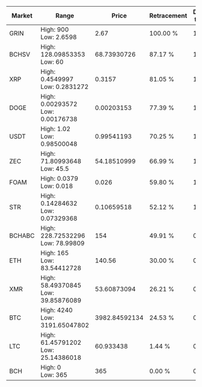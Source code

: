 | Market | Range | Price| Retracement | Doubles to 50% |
| --- | --- | --- | --- | --- |
| GRIN | High: 900<br />Low: 2.6598 | 2.67 | 100.00 % | 169.04 |
| BCHSV | High: 128.09853353<br />Low: 60 | 68.73930726 | 87.17 % | 1.37 |
| XRP | High: 0.4549997<br />Low: 0.2831272 | 0.3157 | 81.05 % | 1.17 |
| DOGE | High: 0.00293572<br />Low: 0.00176738 | 0.00203153 | 77.39 % | 1.16 |
| USDT | High: 1.02<br />Low: 0.98500048 | 0.99541193 | 70.25 % | 1.01 |
| ZEC | High: 71.80993648<br />Low: 45.5 | 54.18510999 | 66.99 % | 1.08 |
| FOAM | High: 0.0379<br />Low: 0.018 | 0.026 | 59.80 % | 1.08 |
| STR | High: 0.14284632<br />Low: 0.07329368 | 0.10659518 | 52.12 % | 1.01 |
| BCHABC | High: 228.72532296<br />Low: 78.99809 | 154 | 49.91 % | 0.00 |
| ETH | High: 165<br />Low: 83.54412728 | 140.56 | 30.00 % | 0.00 |
| XMR | High: 58.49370845<br />Low: 39.85876089 | 53.60873094 | 26.21 % | 0.00 |
| BTC | High: 4240<br />Low: 3191.65047802 | 3982.84592134 | 24.53 % | 0.00 |
| LTC | High: 61.45791202<br />Low: 25.14386018 | 60.933438 | 1.44 % | 0.00 |
| BCH | High: 0<br />Low: 365 | 365 | 0.00 % | 0.00 |
